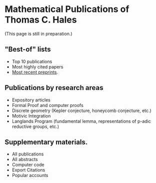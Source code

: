 
# Mathematical Publications of Thomas C. Hales

(This page is still in preparation.)

## "Best-of" lists

+ Top 10 publications
+ Most highly cited papers
+ [Most recent preprints](most-recent-preprints.md).

## Publications by research areas

+ Expository articles
+ Formal Proof and computer proofs
+ Discrete geometry (Kepler conjecture, honeycomb conjecture, etc.)
+ Motivic Integration
+ Langlands Program (fundamental lemma, representations of p-adic reductive groups, etc.)

## Supplementary materials.

+ All publications
+ All abstracts
+ Computer code
+ Export Citations
+ Popular accounts
